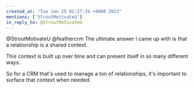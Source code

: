```yaml
---
created_at: "Tue Jan 25 02:27:34 +0000 2022"
mentions: ['StroutMotivateU']
in_reply_to: @StroutMotivateU
---
```


@StroutMotivateU @feathercrm The ultimate answer I came up with is that a relationship is a shared context.

This context is built up over time and can present itself in so many different ways. 

So for a CRM that's used to manage a ton of relationships, it's important to surface that context when needed.